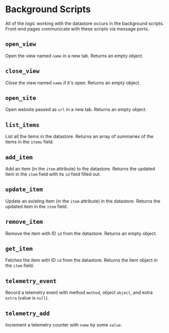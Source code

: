# Background Scripts

All of the logic working with the datastore occurs in the background scripts. Front-end pages communicate with these scripts via message ports.

## `open_view`

Open the view named `name` in a new tab. Returns an empty object.

## `close_view`

Close the view named `name` if it's open. Returns an empty object.

## `open_site`

Open website passed as `url` in a new tab. Returns an empty object.

## `list_items`

List all the items in the datastore. Returns an array of summaries of the items in the `items` field.

## `add_item`

Add an item (in the `item` attribute) to the datastore. Returns the updated item in the `item` field with its `id` field filled out.

## `update_item`

Update an existing item (in the `item` attribute) in the datastore. Returns the updated item in the `item` field.

## `remove_item`

Remove the item with ID `id` from the datastore. Returns an empty object.

## `get_item`

Fetches the item with ID `id` from the datastore. Returns the item object in the `item` field.

## `telemetry_event`

Record a telemetry event with method `method`, object `object`, and extra `extra` (value is `null`).

## `telemetry_add`

Increment a telemetry counter with `name` by some `value`.
